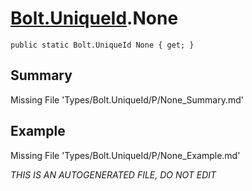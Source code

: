 # [Bolt.UniqueId](Types/Bolt.UniqueId.md).None
`public static Bolt.UniqueId None { get; }`
## Summary
Missing File 'Types/Bolt.UniqueId/P/None_Summary.md'
## Example
Missing File 'Types/Bolt.UniqueId/P/None_Example.md'

*THIS IS AN AUTOGENERATED FILE, DO NOT EDIT*
